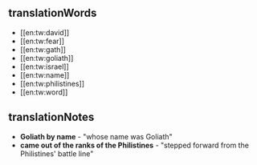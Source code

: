 ## translationWords

* [[en:tw:david]]
* [[en:tw:fear]]
* [[en:tw:gath]]
* [[en:tw:goliath]]
* [[en:tw:israel]]
* [[en:tw:name]]
* [[en:tw:philistines]]
* [[en:tw:word]]

## translationNotes

* **Goliath by name** - "whose name was Goliath"
* **came out of the ranks of the Philistines** - "stepped forward from the Philistines' battle line"
